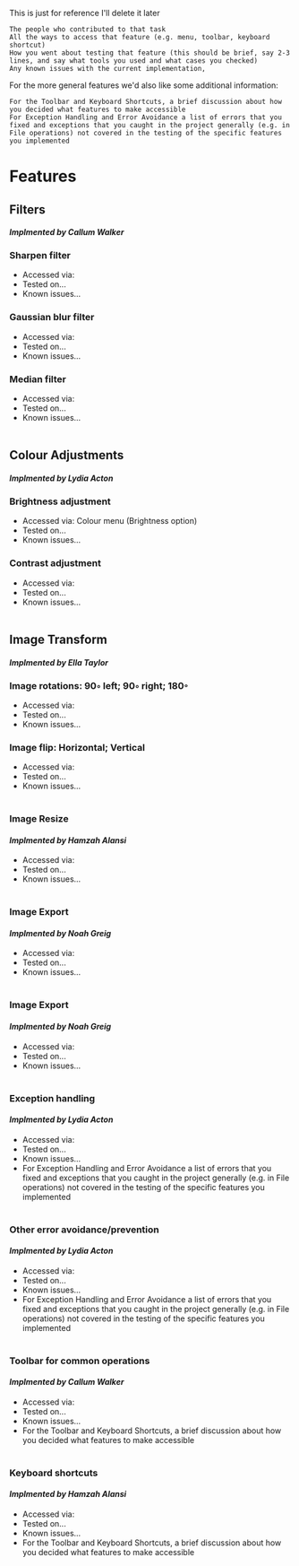 This is just for reference I'll delete it later

    The people who contributed to that task
    All the ways to access that feature (e.g. menu, toolbar, keyboard shortcut)
    How you went about testing that feature (this should be brief, say 2-3 lines, and say what tools you used and what cases you checked)
    Any known issues with the current implementation, 

For the more general features we'd also like some additional information:

    For the Toolbar and Keyboard Shortcuts, a brief discussion about how you decided what features to make accessible
    For Exception Handling and Error Avoidance a list of errors that you fixed and exceptions that you caught in the project generally (e.g. in File operations) not covered in the testing of the specific features you implemented 

# Features

## **Filters**
#### *Implmented by Callum Walker*
### Sharpen filter
- Accessed via: 
- Tested on...
- Known issues...
### Gaussian blur filter
- Accessed via: 
- Tested on...
- Known issues...
### Median filter
- Accessed via: 
- Tested on...
- Known issues...
<br/><br/>

## **Colour Adjustments**
#### *Implmented by Lydia Acton*
### Brightness adjustment
- Accessed via: Colour menu (Brightness option)
- Tested on...
- Known issues...
### Contrast adjustment
- Accessed via: 
- Tested on...
- Known issues...
<br/><br/>

## **Image Transform**
#### *Implmented by Ella Taylor*
### Image rotations: 90◦ left; 90◦ right; 180◦
- Accessed via: 
- Tested on...
- Known issues...
### Image flip: Horizontal; Vertical
- Accessed via: 
- Tested on...
- Known issues...
<br/><br/>

### **Image Resize**
#### *Implmented by Hamzah Alansi*
- Accessed via: 
- Tested on...
- Known issues...
<br/><br/>

### **Image Export**
#### *Implmented by Noah Greig*
- Accessed via: 
- Tested on...
- Known issues...
<br/><br/>

### **Image Export**
#### *Implmented by Noah Greig*
- Accessed via: 
- Tested on...
- Known issues...
<br/><br/>

### **Exception handling**
#### *Implmented by Lydia Acton*
- Accessed via: 
- Tested on...
- Known issues...
- For Exception Handling and Error Avoidance a list of errors that you fixed and exceptions that you caught in the project generally (e.g. in File operations) not covered in the testing of the specific features you implemented 
<br/><br/>

### **Other error avoidance/prevention**
#### *Implmented by Lydia Acton*
- Accessed via: 
- Tested on...
- Known issues...
- For Exception Handling and Error Avoidance a list of errors that you fixed and exceptions that you caught in the project generally (e.g. in File operations) not covered in the testing of the specific features you implemented 
<br/><br/>

### **Toolbar for common operations**
#### *Implmented by Callum Walker*
- Accessed via: 
- Tested on...
- Known issues...
- For the Toolbar and Keyboard Shortcuts, a brief discussion about how you decided what features to make accessible
<br/><br/>

### **Keyboard shortcuts**
#### *Implmented by Hamzah Alansi*
- Accessed via: 
- Tested on...
- Known issues...
- For the Toolbar and Keyboard Shortcuts, a brief discussion about how you decided what features to make accessible
<br/><br/>

